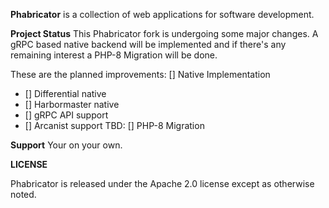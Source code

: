 **Phabricator** is a collection of web applications for software development.

**Project Status**
This Phabricator fork is undergoing some major changes. 
A gRPC based native backend will be implemented and if there's any remaining 
interest a PHP-8 Migration will be done. 


These are the planned improvements:
[] Native Implementation
- [] Differential native
- [] Harbormaster native
- [] gRPC API support
- [] Arcanist support
TBD:
[] PHP-8 Migration

**Support** Your on your own.

**LICENSE**

Phabricator is released under the Apache 2.0 license except as otherwise noted.

